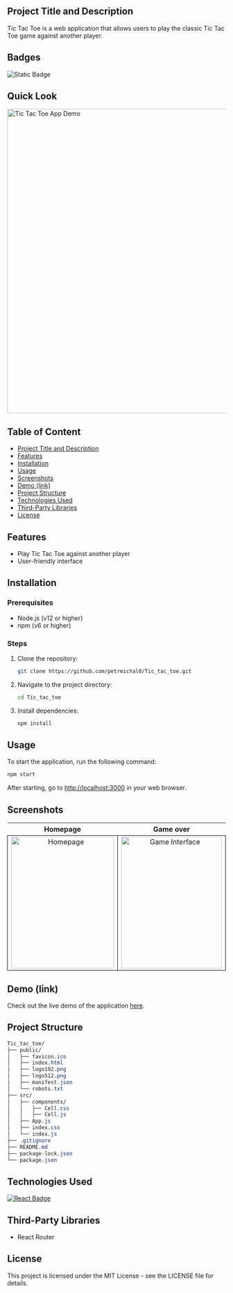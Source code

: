 ## Project Title and Description
Tic Tac Toe is a web application that allows users to play the classic Tic Tac Toe game against another player.

## Badges
![Static Badge](https://img.shields.io/badge/status-online-brightgreen)

## Quick Look
<img src="https://github.com/user-attachments/assets/196923bc-7241-44c3-b167-cd718b318f50" width="700" alt="Tic Tac Toe App Demo">

## Table of Content
- [Project Title and Description](#project-title-and-description)
- [Features](#features)
- [Installation](#installation)
- [Usage](#usage)
- [Screenshots](#screenshots)
- [Demo (link)](#demo-link)
- [Project Structure](#project-structure)
- [Technologies Used](#technologies-used)
- [Third-Party Libraries](#third-party-libraries)
- [License](#license)

## Features
- Play Tic Tac Toe against another player
- User-friendly interface

## Installation

### Prerequisites
- Node.js (v12 or higher)
- npm (v6 or higher)

### Steps

1. Clone the repository:
    ```bash
    git clone https://github.com/petrmichal0/Tic_tac_toe.git
    ```

2. Navigate to the project directory:
    ```bash
    cd Tic_tac_toe
    ```

3. Install dependencies:
    ```bash
    npm install
    ```

## Usage
To start the application, run the following command:
```bash
npm start
```
After starting, go to [http://localhost:3000](http://localhost:3000) in your web browser.

## Screenshots

<table>
  <tr>
    <th>Homepage</th>
    <th>Game over</th>
  </tr>
  <tr>
    <td style="border: 1px solid black; width: 310px; height: 310px; text-align: center;">
     <a href="https://your-page-link-1.com" target="_blank" rel="noopener noreferrer">
       <img src="https://github.com/user-attachments/assets/6fea9dac-1856-48d2-b534-fefc63afa2f8" 
         alt="Homepage" 
         style="width: 100%; max-width: 310px; height: 100%; object-fit: cover;">
     </a>
    </td>
<td style="border: 1px solid black; width: 310px; height: 310px; text-align: center;">
  <a href="https://your-page-link-2.com" target="_blank" rel="noopener noreferrer">
    <img src="https://github.com/user-attachments/assets/65cd5078-32d9-4f5c-9ee8-ce14cf0e4530" 
         alt="Game Interface" 
         style="width: 100%; max-width: 310px; height: 100%; object-fit: cover;">
  </a>
</td>
  </tr>
</table>

## Demo (link)

Check out the live demo of the application [here](https://tic-tac-toe-v11.netlify.app/).

## Project Structure

```css
Tic_tac_toe/
├── public/
│   ├── favicon.ico
│   ├── index.html
│   ├── logo192.png
│   ├── logo512.png
│   ├── manifest.json
│   └── robots.txt
├── src/
│   ├── components/
│   │   ├── Cell.css
│   │   ├── Cell.js
│   ├── App.js
│   ├── index.css
│   └── index.js
├── .gitignore
├── README.md
├── package-lock.json
└── package.json
```

## Technologies Used

[![React Badge](https://img.shields.io/badge/-React-61DBFB?style=for-the-badge&labelColor=black&logo=react&logoColor=61DBFB)](#)

## Third-Party Libraries

* React Router

## License

This project is licensed under the MIT License - see the LICENSE file for details.
